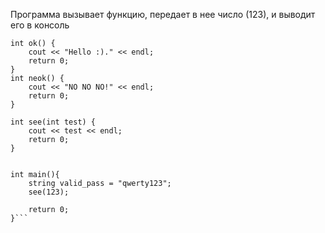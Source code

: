 <p>Программа вызывает функцию, передает в нее число (123), и выводит его в консоль </p>

```
int ok() {
    cout << "Hello :)." << endl;
    return 0;
}
int neok() {
    cout << "NO NO NO!" << endl;
    return 0;
}

int see(int test) {
    cout << test << endl;
    return 0;
}


int main(){
    string valid_pass = "qwerty123";
    see(123);
    
    return 0;
}```
